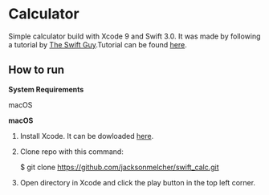 Calculator
===

Simple calculator build with Xcode 9 and Swift 3.0. It was made by following a tutorial by [The Swift Guy](https://www.youtube.com/channel/UC-d1NWv5IWtIkfH47ux4dWA).Tutorial can be found [here]( https://www.youtube.com/watch?v=AG2QDwmj64A).


How to run
----------

**System Requirements**

macOS

**macOS**

1. Install Xcode. It can be dowloaded [here](https://itunes.apple.com/us/app/xcode/id497799835?mt=12).

2. Clone repo with this command:

    $	git clone https://github.com/jacksonmelcher/swift_calc.git 

3. Open directory in Xcode and click the play button in the top left corner.

